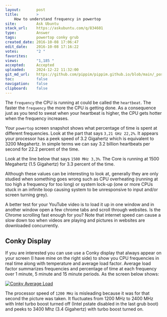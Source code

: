 ```yaml
---
layout:       post
title:        >
    How to understand frequency in powertop
site:         Ask Ubuntu
stack_url:    https://askubuntu.com/q/834601
type:         Answer
tags:         powertop conky grub
created_date: 2016-10-08 17:06:47
edit_date:    2016-10-08 17:16:22
votes:        "2 "
favorites:    
views:        "1,185 "
accepted:     Accepted
uploaded:     2024-12-22 11:32:00
git_md_url:   https://github.com/pippim/pippim.github.io/blob/main/_posts/2016/2016-10-08-How-to-understand-frequency-in-powertop.md
toc:          false
navigation:   false
clipboard:    false
---
```


The `frequency` the CPU is running at could be called the `heartbeat`. The faster the `frequency` the more the CPU is getting done. As a consequence just as you tend to sweat when your heartbeat is higher, the CPU gets hotter when the frequency increases.

Your `powertop` screen snapshot shows what percentage of time is spent at different frequencies. Look at the part that says `3,21 GHz 22,2%`. It appears your processor has a peek speed of 3.2 Gigahertz which is equivalent to 3200 Megahertz. In simple terms we can say 3.2 billion heartbeats per second for 22.2 percent of the time.

Look at the line below that says `1500 MHz 3,3%`. The Core is running at 1500 Megahertz (1.5 Gigahertz) for 3.3 percent of the time.

Although these values can be interesting to look at, generally they are only studied when something goes wrong such as CPU overheating (running at too high a frequency for too long) or system lock-up (one or more CPUs stuck in an infinite loop causing system to be unresponsive to input and/or screen turning grey).

A better test for your YouTube video is to load it up in one window and in another window open a few chrome tabs and scroll through websites. Is the Chrome scrolling fast enough for you? Note that internet speed can cause a slow down too when videos are playing and pictures in websites are downloaded concurrently.

## Conky Display


If you are interested you can use use a Conky display that always appear on your screen (I have mine on the right side) to show you CPU frequencies in real time along with temperature and average load factor. Average load factor summarizes frequencies and percentage of time at each frequency over 1 minute, 5 minute and 15 minute periods. As the screen below shows:

[![Conky Average Load][1]][1]

The processor speed of `1200 MHz` is misleading because it was for that second the picture was taken. It fluctuates from 1200 MHz to 2400 MHz with Intel turbo boost turned off (Intel pstate disabled in the last grub boot) and peeks to 3400 Mhz (3.4 Gigahertz) with turbo boost turned on.


  [1]: https://pippim.github.io/assets/img/posts/2016/lzv7x.png
